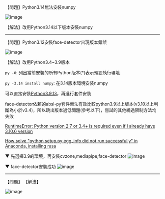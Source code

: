
【問題】Python3.14無法安裝numpy

![image](https://github.com/user-attachments/assets/5ba0a2ac-1383-46ee-b4c5-ff12db7f3f8e)

【解法】改用Python3.14以下版本安裝numpy

---

【問題】Python3.12安裝face-detector出現版本錯誤

![image](https://github.com/user-attachments/assets/2a9d1d4e-c8ec-49bd-9008-a1cd99110a15)

【解法】改用Python3.4~3.9版本

`py -0`: 列出當前安裝的所有Python版本(*)表示預設執行環境

`py -3.14 install numpy`: 在3.14版本環境安裝numpy

可以直接安裝[Python3.9.13](https://www.python.org/downloads/release/python-3913/)，再進行套件安裝
 
face-detector依賴的absl-py套件無法有效比較python3.9以上版本(v3.10以上判斷為小於v3.4)，所以跳出版本過低問題(參考以下)，嘗試的其他繞過限制方法均失敗

[RuntimeError: Python version 2.7 or 3.4+ is required even if I already have 3.10.6 version](https://stackoverflow.com/questions/75250036/runtimeerror-python-version-2-7-or-3-4-is-required-even-if-i-already-have-3-10) 

[How solve "python setup.py egg_info did not run successfully" in Anaconda, installing rasa]([https://stackoverflow.com/questions/75250036/runtimeerror-python-version-2-7-or-3-4-is-required-even-if-i-already-have-3-10](https://stackoverflow.com/questions/76887424/how-solve-python-setup-py-egg-info-did-not-run-successfully-in-anaconda-insta))

▼ 先選擇3.9的環境，再安裝cvzone,mediapipe,face-detector
 ![image](https://github.com/user-attachments/assets/0cf15d68-ecf0-4361-b2a6-1ec90a9c5dd9)

▼ face-detector安裝成功
![image](https://github.com/user-attachments/assets/301e4d7a-d616-48d6-a714-2a0027321746)

---

【問題】
【解法】

![image](https://github.com/user-attachments/assets/21987403-1ef6-4f20-8f04-649d331238b7)
